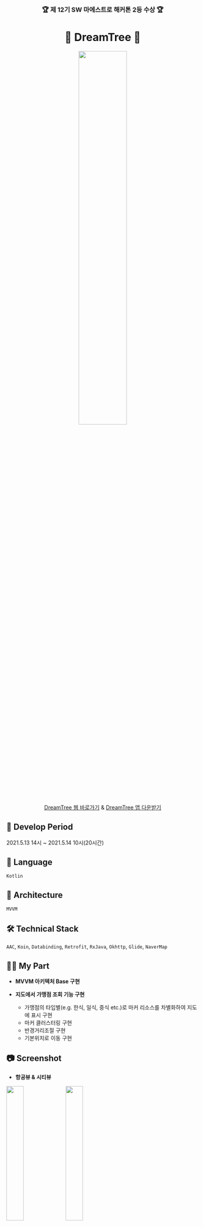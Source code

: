 <h3 align="center">🏆 제 12기 SW 마에스트로 해커톤 2등 수상 🏆</h3>

<h1 align="center">🌳 DreamTree 🌳</h1>

<p align="center">
  <img width="50%" src="https://user-images.githubusercontent.com/54823396/118192618-60a2e080-b481-11eb-881d-eeba9102ea6c.png"> 
</p>

<p align="center">
<a href="https://dreamtree-front-vlgsh.run.goorm.io">DreamTree 웹 바로가기</a> & <a href="https://dreamtree-front-vlgsh.run.goorm.io/apk/apkQR.png">DreamTree 앱 다운받기</a>
</p>

## 🚀 Develop Period
2021.5.13 14시 ~ 2021.5.14 10시(20시간)

## :speech_balloon: Language
`Kotlin`

## 🔎 Architecture
`MVVM`

## 🛠️ Technical Stack
`AAC`, `Koin`, `Databinding`, `Retrofit`, `RxJava`, `Okhttp`, `Glide`, `NaverMap`

## 🙋‍♀️ My Part

* **MVVM 아키텍처 Base 구현**

* **지도에서 가맹점 조회 기능 구현**
  - 가맹점의 타입별(e.g. 한식, 일식, 중식 etc.)로 마커 리소스를 차별화하여 지도에 표시 구현
  - 마커 클러스터링 구현
  - 반경거리조절 구현
  - 기본위치로 이동 구현

## :camera: Screenshot
- **항공뷰 & 시티뷰**

<img width="30%" src="https://user-images.githubusercontent.com/54823396/118193250-5a613400-b482-11eb-962a-c87f21cce769.jpg"> <img width="30%" src="https://user-images.githubusercontent.com/54823396/118193246-59300700-b482-11eb-92fe-f3d915c4b450.jpg">

- **반경거리조절**

<img width="30%" src="https://user-images.githubusercontent.com/54823396/118193237-559c8000-b482-11eb-8296-07039bd2a1a9.jpg"> 

- **마커 클러스터링**

<img width="30%" src="https://user-images.githubusercontent.com/54823396/118193248-59c89d80-b482-11eb-8d61-46334da7970a.jpg"> 

- **검색 기능**

<img width="30%" src="https://user-images.githubusercontent.com/54823396/118193222-503f3580-b482-11eb-98c0-7e717fc7b7b1.jpg">

- **가맹점 상세정보 조회** 

<img width="30%" src="https://user-images.githubusercontent.com/54823396/118193242-57664380-b482-11eb-84eb-6891cd4f4e12.jpg"> <img width="30%" src="https://user-images.githubusercontent.com/54823396/118193243-57feda00-b482-11eb-8465-c78179249266.jpg"> <img width="30%" src="https://user-images.githubusercontent.com/54823396/118193244-58977080-b482-11eb-9204-e639b803a6e3.jpg">

- **잔액조회**

<img width="30%" src="https://user-images.githubusercontent.com/54823396/118193247-59c89d80-b482-11eb-9258-7c8635d92e6f.jpg">

# ✋ Part
|Part|Name|
|------|---|
|**Front-end**|이지훈, 황수민|
|**Android**|김현준, 박해민|
|**Back-end**|이인서, 이현민|
